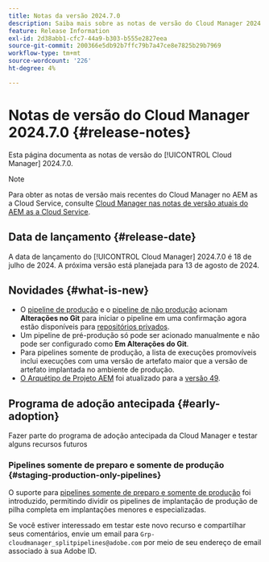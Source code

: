 ```yaml
---
title: Notas da versão 2024.7.0
description: Saiba mais sobre as notas de versão do Cloud Manager 2024.7.0.
feature: Release Information
exl-id: 2d38abb1-cfc7-44a9-b303-b555e2827eea
source-git-commit: 200366e5db92b7ffc79b7a47ce8e7825b29b7969
workflow-type: tm+mt
source-wordcount: '226'
ht-degree: 4%

---
```



# Notas de versão do Cloud Manager 2024.7.0 {#release-notes}

Esta página documenta as notas de versão do [!UICONTROL Cloud Manager] 2024.7.0.

>[!NOTE]
>
>Para obter as notas de versão mais recentes do Cloud Manager no AEM as a Cloud Service, consulte [Cloud Manager nas notas de versão atuais do AEM as a Cloud Service](https://experienceleague.adobe.com/en/docs/experience-manager-cloud-service/content/release-notes/cloud-manager/current).

## Data de lançamento {#release-date}

A data de lançamento do [!UICONTROL Cloud Manager] 2024.7.0 é 18 de julho de 2024. A próxima versão está planejada para 13 de agosto de 2024.

## Novidades {#what-is-new}

* O [pipeline de produção](/help/using/production-pipelines.md#adding-production-pipeline) e o [pipeline de não produção](/help/using/non-production-pipelines.md#adding-non-production-pipeline) acionam **Alterações no Git** para iniciar o pipeline em uma confirmação agora estão disponíveis para [repositórios privados](/help/managing-code/private-repositories.md).
* Um pipeline de pré-produção só pode ser acionado manualmente e não pode ser configurado como **Em Alterações do Git**.
* Para pipelines somente de produção, a lista de execuções promovíveis inclui execuções com uma versão de artefato maior que a versão de artefato implantada no ambiente de produção.
* [O Arquétipo de Projeto AEM](https://experienceleague.adobe.com/pt-br/docs/experience-manager-core-components/using/developing/archetype/overview) foi atualizado para a [versão 49](https://github.com/adobe/aem-project-archetype/tree/aem-project-archetype-49).

## Programa de adoção antecipada {#early-adoption}

Fazer parte do programa de adoção antecipada da Cloud Manager e testar alguns recursos futuros

### Pipelines somente de preparo e somente de produção {#staging-production-only-pipelines}

O suporte para [pipelines somente de preparo e somente de produção](/help/using/stage-prod-only.md) foi introduzido, permitindo dividir os pipelines de implantação de produção de pilha completa em implantações menores e especializadas.

Se você estiver interessado em testar este novo recurso e compartilhar seus comentários, envie um email para `Grp-cloudmanager_splitpipelines@adobe.com` por meio de seu endereço de email associado à sua Adobe ID.
